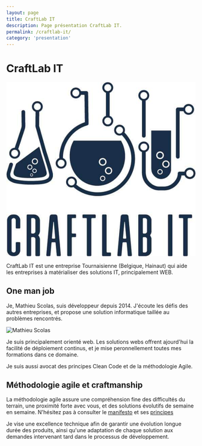 ```yaml
---
layout: page
title: CraftLab IT
description: Page présentation CraftLab IT.
permalink: /craftlab-it/
category: 'presentation'
---
```


<!-- Icons images -->
[1.1]: /images/social/64/iconmonstr-github-3-64.png
[2.1]: /images/social/64/iconmonstr-linkedin-3-64.png
[3.1]: /images/social/64/iconmonstr-twitter-3-64.png

<!-- Icons links -->
[1]: https://www.github.com/worming004  
[2]: https://be.linkedin.com/in/mathieu-scolas-1a048484
[3]: https://www.twitter.com/worming004

# CraftLab IT

![Logo](/images/CraftLabIT/logo.jpeg)

CraftLab IT est une entreprise Tournaisienne (Belgique, Hainaut) qui aide les entreprises à matérialiser des solutions IT, principalement WEB.

## One man job

Je, Mathieu Scolas, suis développeur depuis 2014.
J'écoute les défis des autres entreprises, et propose une solution informatique taillée au problèmes rencontrés.

![Mathieu Scolas](/images/CraftLabIT/Profil.jpg)

Je suis principalement orienté web. Les solutions webs offrent ajourd'hui la facilité de déploiement continus, et je mise peronnellement toutes mes formations dans ce domaine.

Je suis aussi avocat des principes Clean Code et de la méthodologie Agile.

## Méthodologie agile et craftmanship

La méthodologie agile assure une compréhension fine des difficultés du terrain, une proximité forte avec vous, et des solutions évolutifs de semaine en semaine. N'hésitez pas à consulter le [manifesto](https://agilemanifesto.org/iso/fr/manifesto.html) et ses [principes](https://agilemanifesto.org/iso/fr/principles.html)

Je vise une excellence technique afin de garantir une évolution longue durée des produits, ainsi qu'une adaptation de chaque solution aux demandes intervenant tard dans le processus de développement.

<!-- [<img src="http://www.google.com.au/images/nav_logo7.png">](http://google.com.au/) -->